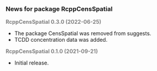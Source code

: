 
### News for package RcppCensSpatial

<font color='grey'>**RcppCensSpatial 0.3.0 (2022-06-25)**</font>

* The package CensSpatial was removed from suggests.
* TCDD concentration data was added.

<font color='grey'>**RcppCensSpatial 0.1.0 (2021-09-21)**</font>

* Initial release.
